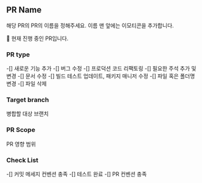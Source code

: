 ## PR Name
해당 PR의 PR의 이름을 정해주세요.
이름 맨 앞에는 이모티콘을 추가합니다.

🚧 현재 진행 중인 PR입니다.
### PR type
-[] 새로운 기능 추가
-[] 버그 수정
-[] 프로덕션 코드 리팩토링
-[] 필요한 주석 추가 및 변경
-[] 문서 수정
-[] 빌드 테스트 업데이트, 패키지 매니저 수정
-[] 파일 혹은 폴더명 변경
-[] 파일 삭제


### Target branch
병합할 대상 브랜치

### PR Scope
PR 영향 범위

### Check List
-[] 커밋 메세지 컨벤션 충족
-[] 테스트 완료
-[] PR 컨벤션 충족
